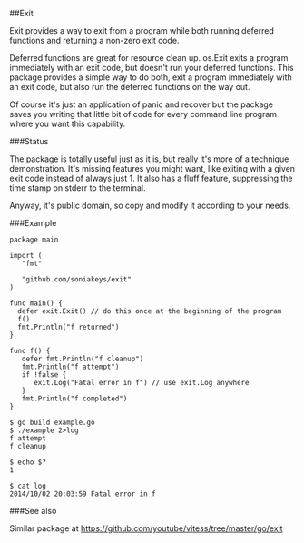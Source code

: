 ##Exit

Exit provides a way to exit from a program while both running deferred
functions and returning a non-zero exit code.

Deferred functions are great for resource clean up.  os.Exit exits a program
immediately with an exit code, but doesn't run your deferred functions.
This package provides a simple way to do both, exit a program immediately
with an exit code, but also run the deferred functions on the way out.

Of course it's just an application of panic and recover but the package saves
you writing that little bit of code for every command line program where you
want this capability.

###Status

The package is totally useful just as it is, but really it's more of a
technique demonstration.  It's missing features you might want, like exiting
with a given exit code instead of always just 1.  It also has a fluff feature,
suppressing the time stamp on stderr to the terminal.

Anyway, it's public domain, so copy and modify it according to your needs.

###Example

```
package main

import (
   "fmt"

   "github.com/soniakeys/exit"
)

func main() {
  defer exit.Exit() // do this once at the beginning of the program
  f()
  fmt.Println("f returned")
}

func f() {
   defer fmt.Println("f cleanup")
   fmt.Println("f attempt")
   if !false {
      exit.Log("Fatal error in f") // use exit.Log anywhere
   }
   fmt.Println("f completed")
}
```

```
$ go build example.go
$ ./example 2>log
f attempt
f cleanup

$ echo $?
1

$ cat log
2014/10/02 20:03:59 Fatal error in f
```

###See also

Similar package at https://github.com/youtube/vitess/tree/master/go/exit

